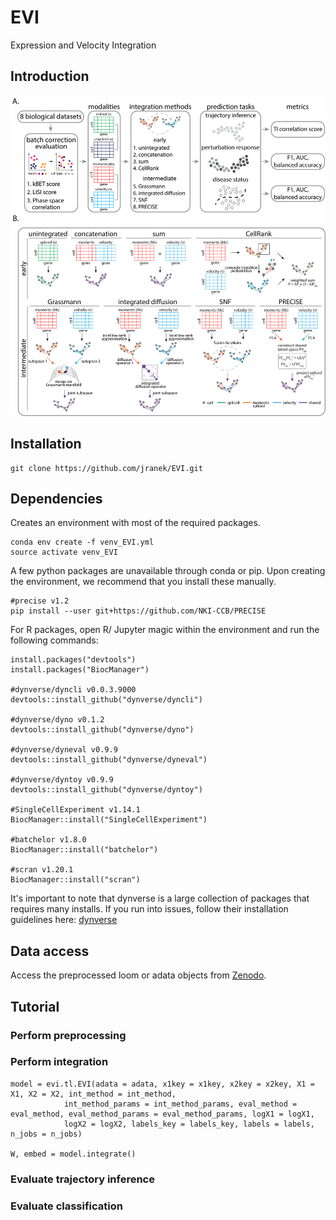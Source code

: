 # EVI

Expression and Velocity Integration

## Introduction
<p align="center">
  <img src="/doc/pipeline.png"/>
</p>

## Installation

```
git clone https://github.com/jranek/EVI.git
```

## Dependencies

Creates an environment with most of the required packages.

```
conda env create -f venv_EVI.yml
source activate venv_EVI
```

A few python packages are unavailable through conda or pip. Upon creating the environment, we recommend that you install these manually. 

```
#precise v1.2
pip install --user git+https://github.com/NKI-CCB/PRECISE
```

For R packages, open R/ Jupyter magic within the environment and run the following commands:

```
install.packages("devtools")
install.packages("BiocManager")

#dynverse/dyncli v0.0.3.9000
devtools::install_github("dynverse/dyncli")

#dynverse/dyno v0.1.2
devtools::install_github("dynverse/dyno")

#dynverse/dyneval v0.9.9
devtools::install_github("dynverse/dyneval")

#dynverse/dyntoy v0.9.9
devtools::install_github("dynverse/dyntoy")

#SingleCellExperiment v1.14.1
BiocManager::install("SingleCellExperiment")

#batchelor v1.8.0
BiocManager::install("batchelor")

#scran v1.20.1
BiocManager::install("scran")
```

It's important to note that dynverse is a large collection of packages that requires many installs. If you run into issues, follow their installation guidelines here: [dynverse](https://dynverse.org/users/1-installation/)

## Data access
Access the preprocessed loom or adata objects from [Zenodo](https://zenodo.org/record/6110279#.Yg1jPN_MK3C).

## Tutorial

### Perform preprocessing

### Perform integration

```
model = evi.tl.EVI(adata = adata, x1key = x1key, x2key = x2key, X1 = X1, X2 = X2, int_method = int_method,
            int_method_params = int_method_params, eval_method = eval_method, eval_method_params = eval_method_params, logX1 = logX1,
            logX2 = logX2, labels_key = labels_key, labels = labels, n_jobs = n_jobs)

W, embed = model.integrate()
```

### Evaluate trajectory inference

### Evaluate classification 

